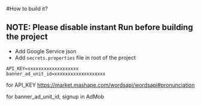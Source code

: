 #How to build it?

## NOTE: Please disable instant Run before building the project 
- Add Google Service json
- Add `secrets.properties` file in root of the project
````
API_KEY=xxxxxxxxxxxxxxxxxxx
banner_ad_unit_id=xxxxxxxxxxxxxxxxxxx
````

for API_KEY  https://market.mashape.com/wordsapi/wordsapi#pronunciation
 
for banner_ad_unit_id, signup in AdMob

